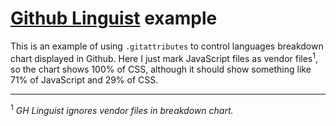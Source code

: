 # [Github Linguist](https://github.com/github/linguist) example

This is an example of using `.gitattributes` to control languages breakdown chart displayed in Github.
Here I just mark JavaScript files as vendor files<sup>1</sup>, so the chart shows 100% of CSS, although it should show something like 71% of JavaScript and 29% of CSS.

---

<sup>1</sup> _GH Linguist ignores vendor files in breakdown chart._
